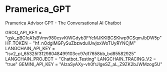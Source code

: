 # Pramerica_GPT
Pramerica Advisor GPT - The Conversational AI Chatbot

GROQ_API_KEY = "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"
HF_TOKEN = "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"
LANGCHAIN_API_KEY = "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"
LANGCHAIN_PROJECT = "Chatbot_Testing"
LANGCHAIN_TRACING_V2 = "true"
GEMINI_API_KEY = "AIzaSyAXy-vh0frJIgeSZ_aL_Z9ZK2bJWMzog5U"
